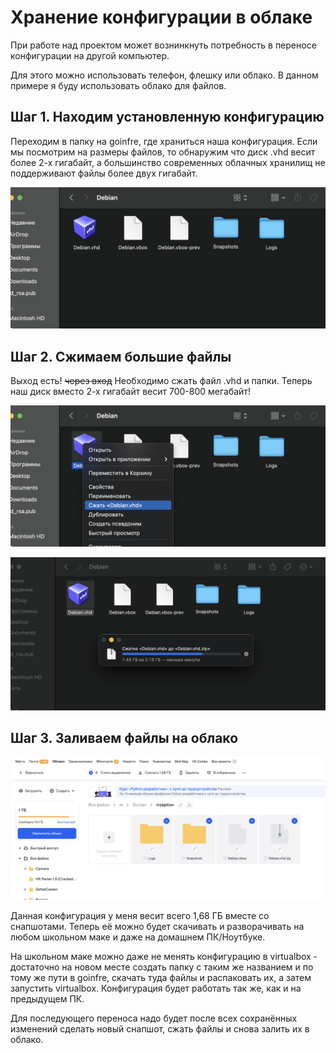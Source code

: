 # Хранение конфигурации в облаке

При работе над проектом может вознинкнуть потребность в переносе конфигурации на другой компьютер.

Для этого можно использовать телефон, флешку или облако. В данном примере я буду использовать облако для файлов.

## Шаг 1. Находим установленную конфигурацию

Переходим в папку на goinfre, где храниться наша конфигурация. Если мы посмотрим на размеры файлов, то обнаружим что диск .vhd весит более 2-х гигабайт, а большинство современных облачных хранилищ не поддерживают файлы более двух гигабайт.

![поиск конфигурации](media/configuration_storage/step_0.png)

## Шаг 2. Сжимаем большие файлы

Выход есть! ~~через вход~~ Необходимо сжать файл .vhd и папки. Теперь наш диск вместо 2-х гигабайт весит 700-800 мегабайт!

![сжатие файлов](media/configuration_storage/step_1.png)

![сжатие файлов](media/configuration_storage/step_2.png)

## Шаг 3. Заливаем файлы на облако

![хранение в облаке](media/configuration_storage/step_3.png)

Данная конфигурация у меня весит всего 1,68 ГБ вместе со снапшотами. Теперь её можно будет скачивать и разворачивать на любом школьном маке и даже на домашнем ПК/Ноутбуке.

На школьном маке можно даже не менять конфигурацию в virtualbox - достаточно на новом месте создать папку с таким же названием и по тому же пути в goinfre, скачать туда файлы и распаковать их, а затем запустить virtualbox. Конфигурация будет работать так же, как и на предыдущем ПК.

Для последующего переноса надо будет после всех сохранённых изменений сделать новый снапшот, сжать файлы и снова залить их в облако.